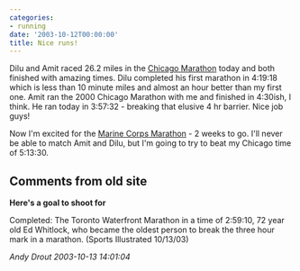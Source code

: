 ```yaml
---
categories:
- running
date: '2003-10-12T00:00:00'
title: Nice runs!
---
```



Dilu and Amit raced 26.2 miles in the [Chicago Marathon](http://chicagomarathon.com) today and both finished with amazing times. Dilu completed his first marathon in 4:19:18 which is less than 10 minute miles and almost an hour better than my first one. Amit ran the 2000 Chicago Marathon with me and finished in 4:30ish, I think. He ran today in 3:57:32 - breaking that elusive 4 hr barrier. Nice job guys!

Now I'm excited for the [Marine Corps Marathon](http://marinemarathon.com) - 2 weeks to go. I'll never be able to match Amit and Dilu, but I'm going to try to beat my Chicago time of 5:13:30.

<div id="comment-box">
<h2>Comments from old site</h2>

<div class="one-comment">
<p><b>Here's a goal to shoot for</b></p>
<p>
Completed:  The Toronto Waterfront Marathon in a time of 2:59:10, 72
year old Ed Whitlock, who became the oldest person to break the three
hour mark in a marathon. (Sports Illustrated 10/13/03)
</p>
<address class="signature">
<span class="author">Andy Drout</span>
<span class="date">2003-10-13 14:01:04</span>
</address>
</div>

</div>
